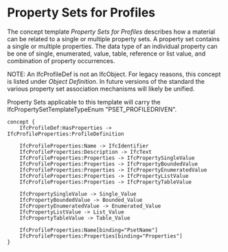 Property Sets for Profiles
==========================

The concept template _Property Sets for Profiles_ describes how a material can be related to a single or multiple property sets. A property set contains a single or multiple properties. The data type of an individual property can be one of single, enumerated, value, table, reference or list value, and combination of property occurrences.

NOTE: An IfcProfileDef is not an IfcObject. For legacy reasons, this concept is listed under _Object Definition_. In future versions of the standard the various property set association mechanisms will likely be unified.

Property Sets applicable to this template will carry the IfcPropertySetTemplateTypeEnum "PSET_PROFILEDRIVEN".

```
concept {
    IfcProfileDef:HasProperties -> IfcProfileProperties:ProfileDefinition
    
    IfcProfileProperties:Name -> IfcIdentifier
    IfcProfileProperties:Description -> IfcText
    IfcProfileProperties:Properties -> IfcPropertySingleValue
    IfcProfileProperties:Properties -> IfcPropertyBoundedValue
    IfcProfileProperties:Properties -> IfcPropertyEnumeratedValue
    IfcProfileProperties:Properties -> IfcPropertyListValue
    IfcProfileProperties:Properties -> IfcPropertyTableValue
    
    IfcPropertySingleValue -> Single_Value
    IfcPropertyBoundedValue -> Bounded_Value
    IfcPropertyEnumeratedValue -> Enumerated_Value
    IfcPropertyListValue -> List_Value
    IfcPropertyTableValue -> Table_Value
    
    IfcProfileProperties:Name[binding="PsetName"]
    IfcProfileProperties:Properties[binding="Properties"]
}
```
